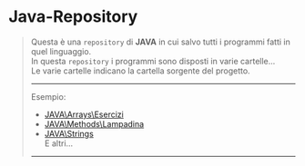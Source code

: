 # Java-Repository

> <p>
 >  Questa è una <code>repository</code> di <b>JAVA</b> in cui salvo tutti i programmi fatti in quel linguaggio.
 >  <br>
 >  In questa <code>repository</code> i programmi sono disposti in varie cartelle...<br>
 >  Le varie cartelle indicano la cartella sorgente del progetto.<br>
 >  <hr>
 >  Esempio: <br>
 >  <ul>
  >   <li><a href="https://github.com/Un-knownCoder/Java-Repository/tree/master/JAVA/Arrays/Esercizi">JAVA\Arrays\Esercizi</a></li>
  >   <li><a href="https://github.com/Un-knownCoder/Java-Repository/tree/master/JAVA/Methods/Lampadina">JAVA\Methods\Lampadina</a></li>
  >   <li><a href="https://github.com/Un-knownCoder/Java-Repository/tree/master/JAVA/Strings">JAVA\Strings</a></li>
  >   E altri...
 >  </ul>
 >  <hr />
> </p>
